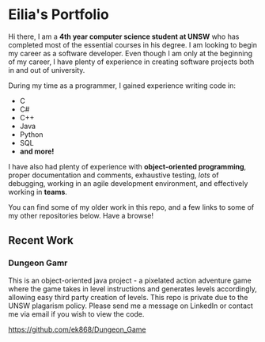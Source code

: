 # Eilia's Portfolio

Hi there, I am a **4th year computer science student at UNSW** who has completed most of the essential courses in his degree.
I am looking to begin my career as a software developer. Even though I am only at the beginning of my career, I have plenty of experience in creating software projects both in and out of university.

During my time as a programmer, I gained experience writing code in:
- C
- C#
- C++
- Java
- Python
- SQL
- **and more!**

I have also had plenty of experience with **object-oriented programming**, proper documentation and comments, exhaustive testing, *lots* of debugging, working in an agile development environment, and effectively working in **teams**.

You can find some of my older work in this repo, and a few links to some of my other repositories below. Have a browse!

## Recent Work

### Dungeon Gamr
This is an object-oriented java project - a pixelated action adventure game where the game takes in level instructions and generates levels accordingly, allowing easy third party creation of levels. This repo is private due to the UNSW plagarism policy. Please send me a message on LinkedIn or contact me via email if you wish to view the code.

https://github.com/ek868/Dungeon_Game
